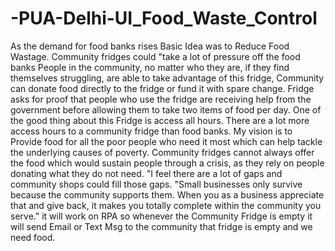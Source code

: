 # -PUA-Delhi-UI_Food_Waste_Control
As the demand for food banks rises Basic Idea was to Reduce Food Wastage. Community fridges could "take a lot of pressure off the food banks People in the community, no matter who they are, if they find themselves struggling, are able to take advantage of this fridge, Community can donate food directly to the fridge or fund it with spare change. Fridge asks for proof that people who use the fridge are receiving help from the government before allowing them to take two items of food per day. One of the good thing about this Fridge is access all hours. There are a lot more access hours to a community fridge than food banks. My vision is to Provide food for all the poor people who need it most which can help tackle the underlying causes of poverty. Community fridges cannot always offer the food which would sustain people through a crisis, as they rely on people donating what they do not need. "I feel there are a lot of gaps and community shops could fill those gaps. "Small businesses only survive because the community supports them. When you as a business appreciate that and give back, it makes you totally complete within the community you serve."  it will work on RPA so whenever the Community Fridge is empty it will send Email or Text Msg to the community that fridge is empty and we need food.
